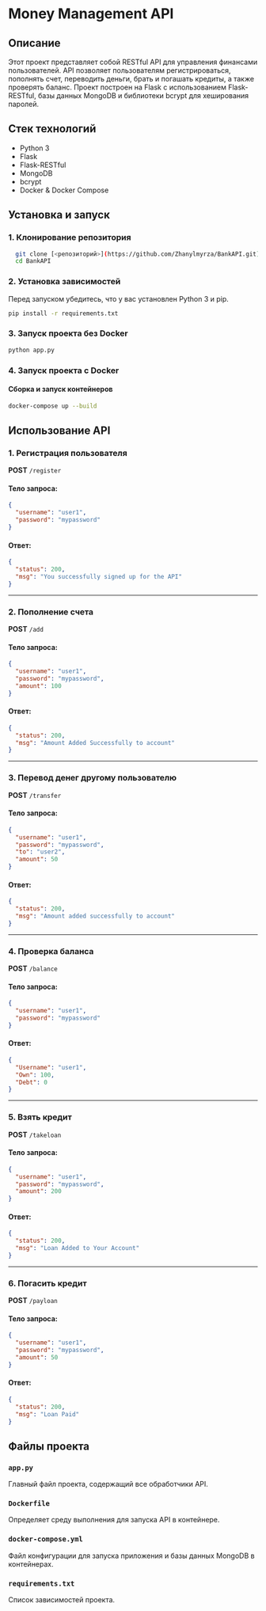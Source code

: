 # Money Management API

## Описание
Этот проект представляет собой RESTful API для управления финансами пользователей. API позволяет пользователям регистрироваться, пополнять счет, переводить деньги, брать и погашать кредиты, а также проверять баланс. Проект построен на Flask с использованием Flask-RESTful, базы данных MongoDB и библиотеки bcrypt для хеширования паролей.

## Стек технологий
- Python 3
- Flask
- Flask-RESTful
- MongoDB
- bcrypt
- Docker & Docker Compose

## Установка и запуск

### 1. Клонирование репозитория
```bash
  git clone [<репозиторий>](https://github.com/Zhanylmyrza/BankAPI.git)
  cd BankAPI
```

### 2. Установка зависимостей

Перед запуском убедитесь, что у вас установлен Python 3 и pip.
```bash
pip install -r requirements.txt
```

### 3. Запуск проекта без Docker
```bash
python app.py
```

### 4. Запуск проекта с Docker

#### Сборка и запуск контейнеров
```bash
docker-compose up --build
```

## Использование API

### 1. Регистрация пользователя
**POST** `/register`

#### Тело запроса:
```json
{
  "username": "user1",
  "password": "mypassword"
}
```

#### Ответ:
```json
{
  "status": 200,
  "msg": "You successfully signed up for the API"
}
```

---

### 2. Пополнение счета
**POST** `/add`

#### Тело запроса:
```json
{
  "username": "user1",
  "password": "mypassword",
  "amount": 100
}
```

#### Ответ:
```json
{
  "status": 200,
  "msg": "Amount Added Successfully to account"
}
```

---

### 3. Перевод денег другому пользователю
**POST** `/transfer`

#### Тело запроса:
```json
{
  "username": "user1",
  "password": "mypassword",
  "to": "user2",
  "amount": 50
}
```

#### Ответ:
```json
{
  "status": 200,
  "msg": "Amount added successfully to account"
}
```

---

### 4. Проверка баланса
**POST** `/balance`

#### Тело запроса:
```json
{
  "username": "user1",
  "password": "mypassword"
}
```

#### Ответ:
```json
{
  "Username": "user1",
  "Own": 100,
  "Debt": 0
}
```

---

### 5. Взять кредит
**POST** `/takeloan`

#### Тело запроса:
```json
{
  "username": "user1",
  "password": "mypassword",
  "amount": 200
}
```

#### Ответ:
```json
{
  "status": 200,
  "msg": "Loan Added to Your Account"
}
```

---

### 6. Погасить кредит
**POST** `/payloan`

#### Тело запроса:
```json
{
  "username": "user1",
  "password": "mypassword",
  "amount": 50
}
```

#### Ответ:
```json
{
  "status": 200,
  "msg": "Loan Paid"
}
```

## Файлы проекта

### `app.py`
Главный файл проекта, содержащий все обработчики API.

### `Dockerfile`
Определяет среду выполнения для запуска API в контейнере.

### `docker-compose.yml`
Файл конфигурации для запуска приложения и базы данных MongoDB в контейнерах.

### `requirements.txt`
Список зависимостей проекта.



